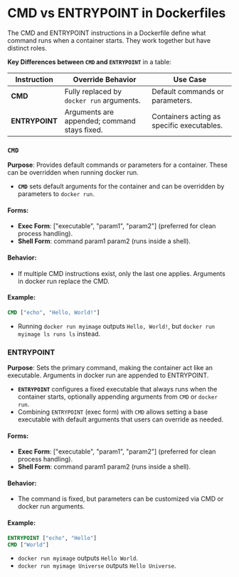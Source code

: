 # CMD vs ENTRYPOINT in Dockerfiles
The CMD and ENTRYPOINT instructions in a Dockerfile define what command runs when a container starts. They work together but have distinct roles.

**Key Differences between `CMD` and `ENTRYPOINT`** in a table:

| **Instruction** | **Override Behavior**                            | **Use Case**                                |
|-----------------|--------------------------------------------------|---------------------------------------------|
| **CMD**         | Fully replaced by `docker run` arguments.        | Default commands or parameters.             |
| **ENTRYPOINT**  | Arguments are appended; command stays fixed.     | Containers acting as specific executables.  |


### `CMD`
**Purpose**: Provides default commands or parameters for a container. These can be overridden when running docker run.
- **`CMD`** sets default arguments for the container and can be overridden by parameters to `docker run`. 

#### Forms:
- **Exec Form**: ["executable", "param1", "param2"] (preferred for clean process handling).
- **Shell Form**: command param1 param2 (runs inside a shell).

#### Behavior: 
- If multiple CMD instructions exist, only the last one applies. Arguments in docker run replace the CMD.

#### Example:
```dockerfile
CMD ["echo", "Hello, World!"]
```

- Running `docker run myimage` outputs `Hello, World!`, but `docker run myimage ls runs ls` instead.

### ENTRYPOINT
**Purpose**: Sets the primary command, making the container act like an executable. Arguments in docker run are appended to ENTRYPOINT.
- **`ENTRYPOINT`** configures a fixed executable that always runs when the container starts, optionally appending arguments from `CMD` or `docker run`.  
- Combining `ENTRYPOINT` (exec form) with `CMD` allows setting a base executable with default arguments that users can override as needed. 

#### Forms:
- **Exec Form**: ["executable", "param1", "param2"] (preferred for clean process handling).
- **Shell Form**: command param1 param2 (runs inside a shell).

#### Behavior: 
- The command is fixed, but parameters can be customized via CMD or docker run arguments.

#### Example:
```dockerfile
ENTRYPOINT ["echo", "Hello"]
CMD ["World"]
```
- `docker run myimage` outputs `Hello World`.
- `docker run myimage Universe` outputs `Hello Universe`.

